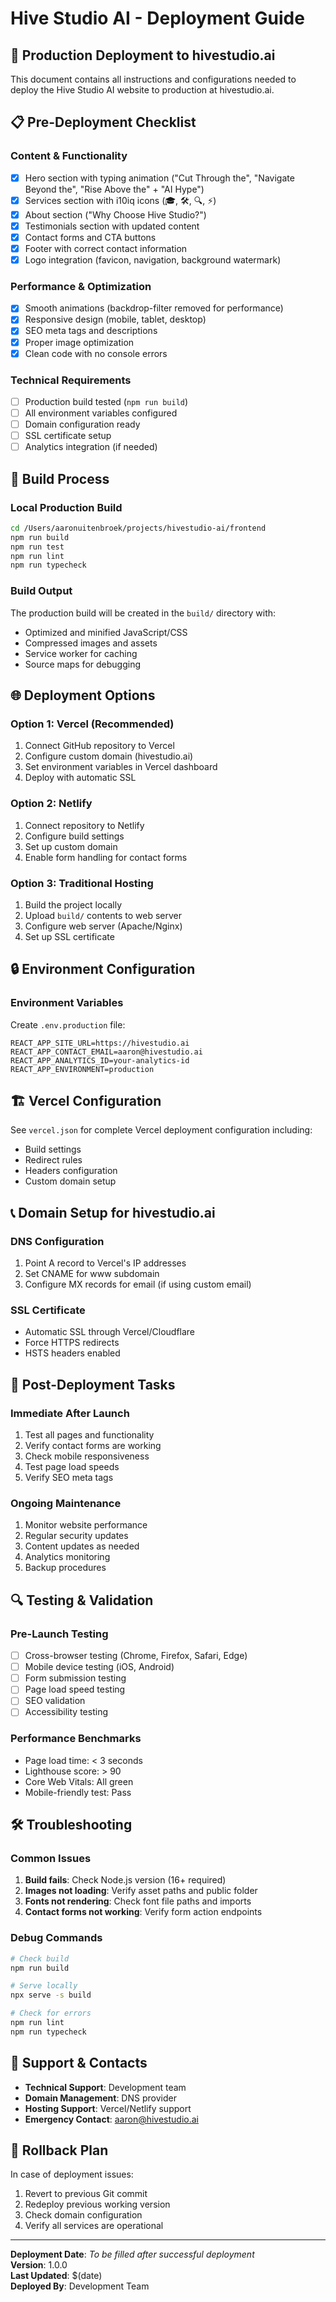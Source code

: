 # Hive Studio AI - Deployment Guide

## 🚀 Production Deployment to hivestudio.ai

This document contains all instructions and configurations needed to deploy the Hive Studio AI website to production at hivestudio.ai.

## 📋 Pre-Deployment Checklist

### Content & Functionality
- [x] Hero section with typing animation ("Cut Through the", "Navigate Beyond the", "Rise Above the" + "AI Hype")
- [x] Services section with i10iq icons (🎓, 🛠️, 🔍, ⚡)
- [x] About section ("Why Choose Hive Studio?")
- [x] Testimonials section with updated content
- [x] Contact forms and CTA buttons
- [x] Footer with correct contact information
- [x] Logo integration (favicon, navigation, background watermark)

### Performance & Optimization
- [x] Smooth animations (backdrop-filter removed for performance)
- [x] Responsive design (mobile, tablet, desktop)
- [x] SEO meta tags and descriptions
- [x] Proper image optimization
- [x] Clean code with no console errors

### Technical Requirements
- [ ] Production build tested (`npm run build`)
- [ ] All environment variables configured
- [ ] Domain configuration ready
- [ ] SSL certificate setup
- [ ] Analytics integration (if needed)

## 🔧 Build Process

### Local Production Build
```bash
cd /Users/aaronuitenbroek/projects/hivestudio-ai/frontend
npm run build
npm run test
npm run lint
npm run typecheck
```

### Build Output
The production build will be created in the `build/` directory with:
- Optimized and minified JavaScript/CSS
- Compressed images and assets
- Service worker for caching
- Source maps for debugging

## 🌐 Deployment Options

### Option 1: Vercel (Recommended)
1. Connect GitHub repository to Vercel
2. Configure custom domain (hivestudio.ai)
3. Set environment variables in Vercel dashboard
4. Deploy with automatic SSL

### Option 2: Netlify
1. Connect repository to Netlify
2. Configure build settings
3. Set up custom domain
4. Enable form handling for contact forms

### Option 3: Traditional Hosting
1. Build the project locally
2. Upload `build/` contents to web server
3. Configure web server (Apache/Nginx)
4. Set up SSL certificate

## 🔒 Environment Configuration

### Environment Variables
Create `.env.production` file:
```
REACT_APP_SITE_URL=https://hivestudio.ai
REACT_APP_CONTACT_EMAIL=aaron@hivestudio.ai
REACT_APP_ANALYTICS_ID=your-analytics-id
REACT_APP_ENVIRONMENT=production
```

## 🏗️ Vercel Configuration

See `vercel.json` for complete Vercel deployment configuration including:
- Build settings
- Redirect rules
- Headers configuration
- Custom domain setup

## 📞 Domain Setup for hivestudio.ai

### DNS Configuration
1. Point A record to Vercel's IP addresses
2. Set CNAME for www subdomain
3. Configure MX records for email (if using custom email)

### SSL Certificate
- Automatic SSL through Vercel/Cloudflare
- Force HTTPS redirects
- HSTS headers enabled

## 🎯 Post-Deployment Tasks

### Immediate After Launch
1. Test all pages and functionality
2. Verify contact forms are working
3. Check mobile responsiveness
4. Test page load speeds
5. Verify SEO meta tags

### Ongoing Maintenance
1. Monitor website performance
2. Regular security updates
3. Content updates as needed
4. Analytics monitoring
5. Backup procedures

## 🔍 Testing & Validation

### Pre-Launch Testing
- [ ] Cross-browser testing (Chrome, Firefox, Safari, Edge)
- [ ] Mobile device testing (iOS, Android)
- [ ] Form submission testing
- [ ] Page load speed testing
- [ ] SEO validation
- [ ] Accessibility testing

### Performance Benchmarks
- Page load time: < 3 seconds
- Lighthouse score: > 90
- Core Web Vitals: All green
- Mobile-friendly test: Pass

## 🛠️ Troubleshooting

### Common Issues
1. **Build fails**: Check Node.js version (16+ required)
2. **Images not loading**: Verify asset paths and public folder
3. **Fonts not rendering**: Check font file paths and imports
4. **Contact forms not working**: Verify form action endpoints

### Debug Commands
```bash
# Check build
npm run build

# Serve locally
npx serve -s build

# Check for errors
npm run lint
npm run typecheck
```

## 📧 Support & Contacts

- **Technical Support**: Development team
- **Domain Management**: DNS provider
- **Hosting Support**: Vercel/Netlify support
- **Emergency Contact**: aaron@hivestudio.ai

## 🔄 Rollback Plan

In case of deployment issues:
1. Revert to previous Git commit
2. Redeploy previous working version
3. Check domain configuration
4. Verify all services are operational

---

**Deployment Date**: _To be filled after successful deployment_  
**Version**: 1.0.0  
**Last Updated**: $(date)  
**Deployed By**: Development Team